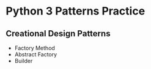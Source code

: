 # Python 3 Patterns Practice

## Creational Design Patterns
- Factory Method
- Abstract Factory
- Builder
